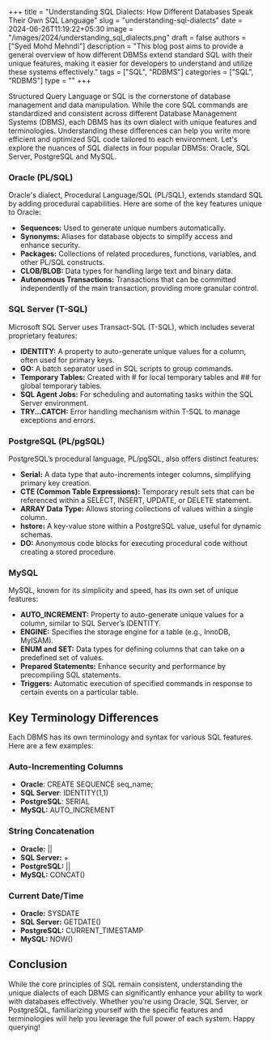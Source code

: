 +++
title = "Understanding SQL Dialects: How Different Databases Speak Their Own SQL Language"
slug = "understanding-sql-dialects"
date = 2024-06-26T11:19:22+05:30
image = "/images/2024/understanding_sql_dialects.png"
draft = false
authors = ["Syed Mohd Mehndi"]
description = "This blog post aims to provide a general overview of how different DBMSs extend standard SQL with their unique features, making it easier for developers to understand and utilize these systems effectively."
tags = ["SQL", "RDBMS"]
categories = ["SQL", "RDBMS"]
type = ""
+++

Structured Query Language or SQL is the cornerstone of database management and data manipulation. While the core SQL commands are standardized and consistent across different Database Management Systems (DBMS), each DBMS has its own dialect with unique features and terminologies. Understanding these differences can help you write more efficient and optimized SQL code tailored to each environment. Let's explore the nuances of SQL dialects in four popular DBMSs: Oracle, SQL Server, PostgreSQL and MySQL.

### Oracle (PL/SQL)

Oracle's dialect, Procedural Language/SQL (PL/SQL), extends standard SQL by adding procedural capabilities. Here are some of the key features unique to Oracle:

- **Sequences:** Used to generate unique numbers automatically.
- **Synonyms:** Aliases for database objects to simplify access and enhance security.
- **Packages:** Collections of related procedures, functions, variables, and other PL/SQL constructs.
- **CLOB/BLOB:** Data types for handling large text and binary data.
- **Autonomous Transactions:** Transactions that can be committed independently of the main transaction, providing more granular control.

### SQL Server (T-SQL)

Microsoft SQL Server uses Transact-SQL (T-SQL), which includes several proprietary features:

- **IDENTITY:** A property to auto-generate unique values for a column, often used for primary keys.
- **GO:** A batch separator used in SQL scripts to group commands.
- **Temporary Tables:** Created with # for local temporary tables and ## for global temporary tables.
- **SQL Agent Jobs:** For scheduling and automating tasks within the SQL Server environment.
- **TRY...CATCH:** Error handling mechanism within T-SQL to manage exceptions and errors.

### PostgreSQL (PL/pgSQL)

PostgreSQL’s procedural language, PL/pgSQL, also offers distinct features:

- **Serial:** A data type that auto-increments integer columns, simplifying primary key creation.
- **CTE (Common Table Expressions):** Temporary result sets that can be referenced within a SELECT, INSERT, UPDATE, or DELETE statement.
- **ARRAY Data Type:** Allows storing collections of values within a single column.
- **hstore:** A key-value store within a PostgreSQL value, useful for dynamic schemas.
- **DO:** Anonymous code blocks for executing procedural code without creating a stored procedure.

### MySQL

MySQL, known for its simplicity and speed, has its own set of unique features:

- **AUTO_INCREMENT:** Property to auto-generate unique values for a column, similar to SQL Server’s IDENTITY.
- **ENGINE:** Specifies the storage engine for a table (e.g., InnoDB, MyISAM).
- **ENUM and SET:** Data types for defining columns that can take on a predefined set of values.
- **Prepared Statements:** Enhance security and performance by precompiling SQL statements.
- **Triggers:** Automatic execution of specified commands in response to certain events on a particular table.

## Key Terminology Differences

Each DBMS has its own terminology and syntax for various SQL features. Here are a few examples:

### Auto-Incrementing Columns

- **Oracle**: CREATE SEQUENCE seq_name;
- **SQL Server**: IDENTITY(1,1)
- **PostgreSQL**: SERIAL
- **MySQL:** AUTO_INCREMENT

### String Concatenation

- **Oracle:** ||
- **SQL Server:** +
- **PostgreSQL:** ||
- **MySQL:** CONCAT()

### Current Date/Time

- **Oracle:** SYSDATE
- **SQL Server:** GETDATE()
- **PostgreSQL:** CURRENT_TIMESTAMP
- **MySQL:** NOW()

## Conclusion

While the core principles of SQL remain consistent, understanding the unique dialects of each DBMS can significantly enhance your ability to work with databases effectively. Whether you're using Oracle, SQL Server, or PostgreSQL, familiarizing yourself with the specific features and terminologies will help you leverage the full power of each system. Happy querying!
